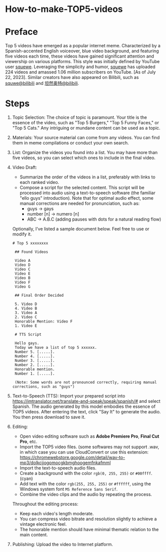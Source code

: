 # How-to-make-TOP5-videos

# Preface

Top 5 videos have emerged as a popular internet meme. Characterized by a Spanish-accented English voiceover, blue video background, and featuring five videos each time, these videos have gained significant attention and viewership on various platforms. This style was initially defined by YouTube user [squewe](https://www.youtube.com/@squewe). Leveraging the simplicity and humor, [squewe](https://www.youtube.com/@squewe) has uploaded 224 videos and amassed 1.06 million subscribers on YouTube. [As of July 22, 2023]. Similar creators have also appeared on Bilibili, such as [squwe@bilibili](https://space.bilibili.com/1211770205) and [坦然奥特@bilibili](https://space.bilibili.com/2014827662).

# Steps

1. Topic Selection: The choice of topic is paramount. Your title is the essence of the video, such as "Top 5 Burgers," "Top 5 Funny Faces," or "Top 5 Cats." Any intriguing or mundane content can be used as a topic.

2. Materials: Your source material can come from any videos. You can find them in meme compilations or conduct your own search.

3. List: Organize the videos you found into a list. You may have more than five videos, so you can select which ones to include in the final video.

4. Video Draft:
   - Summarize the order of the videos in a list, preferably with links to each ranked video.
   - Compose a script for the selected content. This script will be processed into audio using a text-to-speech software (the familiar "ello guys" introduction). Note that for optimal audio effect, some manual corrections are needed for pronunciation, such as:
      - guys -> gays
      - number [n] -> numero [n]
      - ABC -> A.B.C (adding pauses with dots for a natural reading flow)

   Optionally, I've listed a sample document below. Feel free to use or modify it.
   ```
   # Top 5 xxxxxxxx

    ## Found Videos

    Video A
    Video D
    Video C
    Video E
    Video B
    Video F
    Video G

    ## Final Order Decided

    5. Video D
    4. Video B
    3. Video A
    2. Video C
    Honorable Mention: Video F
    1. Video E

    # TTS Script

    Hello gays.
    Today we have a list of top 5 xxxxxx.
    Number 5. [.....]. 
    Number 4. [.....].
    Number 3. [.....].
    Number 2. [.....].
    Honorable mention.
    Number 1. [.....].

    (Note: Some words are not pronounced correctly, requiring manual corrections, such as "guys")
   ```

5. Text-to-Speech (TTS): Import your prepared script into https://imtranslator.net/translate-and-speak/speak/spanish/# and select Spanish. The audio generated by this model embodies the essence of TOP5 videos. After entering the text, click "Say It" to generate the audio. You then press download to save it.

6. Editing:
   - Open video editing software such as **Adobe Premiere Pro**, **Final Cut Pro**, etc.
   - Import the TOP5 video files. (some softwares may not support .wav, in which case you can use CloudConvert or use this extension: https://chromewebstore.google.com/detail/wav-to-mp3/dolkcjjogomocgkbmghoogemfnkafmml
   - Import the text-to-speech audio files.
   - Create a background with the color `rgb(0, 255, 255)` or `#00ffff`. (cyan)
   - Add text with the color `rgb(255, 255, 255)` or `#ffffff`, using the Windows system font `MS Reference Sans Serif`.
   - Combine the video clips and the audio by repeating the process.


   Throughout the editing process:
   - Keep each video's length moderate.
   - You can compress video bitrate and resolution slightly to achieve a vintage electronic feel.
   - The honorable mention should have minimal thematic relation to the main content.

7. Publishing: Upload the video to Internet platform.

